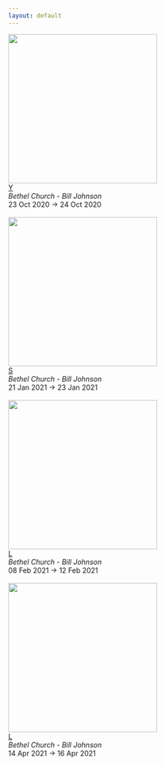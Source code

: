 ```yaml
---
layout: default
---
```


<a target='_blank' href='h'><img style='width:300px;height:auto;' src='https://www.bethel.com/content/uploads/2020/07/Young-Saints-2020-Thumb-599x439.jpg'></a><br><a target='_blank' href='h'>Y</a><br><i>Bethel Church - Bill Johnson</i><br>23 Oct 2020 -> 24 Oct 2020<br><br><a target='_blank' href='h'><img style='width:300px;height:auto;' src='https://www.bethel.com/content/uploads/2020/07/SLW-2021-Thumb-599x439.jpg'></a><br><a target='_blank' href='h'>S</a><br><i>Bethel Church - Bill Johnson</i><br>21 Jan 2021 -> 23 Jan 2021<br><br><a target='_blank' href='h'><img style='width:300px;height:auto;' src='https://www.bethel.com/content/uploads/2020/07/thumb-599x439.jpg'></a><br><a target='_blank' href='h'>L</a><br><i>Bethel Church - Bill Johnson</i><br>08 Feb 2021 -> 12 Feb 2021<br><br><a target='_blank' href='h'><img style='width:300px;height:auto;' src='https://www.bethel.com/content/uploads/2020/02/2020-Leaders-WebThumbnail-599x439.jpg'></a><br><a target='_blank' href='h'>L</a><br><i>Bethel Church - Bill Johnson</i><br>14 Apr 2021 -> 16 Apr 2021<br><br>